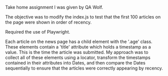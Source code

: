 Take home assignment I was given by QA Wolf. 

The objective was to modify the index.js to test that the first 100 articles on the page were shown in order of recency. 

Required the use of Playwright.

Each article on the news page has a child element with the '.age' class. These elements contain a 'title' attribute which holds a timestamp as a value. This is the time the article was submitted.
My approach was to collect all of these elements using a locator, transform the timestamps contained in their attributes into Dates, and then compare the Dates sequentially to ensure that the articles were correctly appearing by recency.
